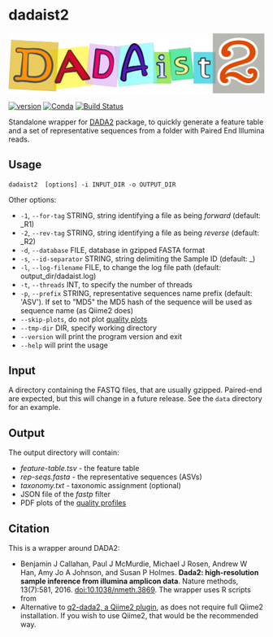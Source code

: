 # dadaist2

[![Dadaist2 logo](docs/dadaist.png)](https://github.com/quadram-institute-bioscience/dadaist2#readme)

[![version](https://img.shields.io/conda/v/bioconda/dadaist2?label=bioconda)](https://bioconda.github.io/recipes/dadaist2/README.html)
[![Conda](https://img.shields.io/conda/dn/bioconda/dadaist2)](https://bioconda.github.io/recipes/dadaist2/README.html)
[![Build Status](https://travis-ci.org/quadram-institute-bioscience/dadaist2.svg?branch=master)](https://travis-ci.org/quadram-institute-bioscience/dadaist2)

Standalone wrapper for [DADA2](https://benjjneb.github.io/dada2/index.html) package, to quickly generate a feature table and a
set of representative sequences from a folder with Paired End Illumina reads.


## Usage

```
dadaist2  [options] -i INPUT_DIR -o OUTPUT_DIR
```

Other options:
* `-1`, `--for-tag` STRING, string identifying a file as being _forward_ (default: \_R1)
* `-2`, `--rev-tag` STRING, string identifying a file as being _reverse_ (default: \_R2)
* `-d`, `--database` FILE, database in gzipped FASTA format
* `-s`, `--id-separator` STRING, string delimiting the Sample ID (default: _)
* `-l`, `--log-filename` FILE, to change the log file path (default: output_dir/dadaist.log)
* `-t`, `--threads` INT, to specify the number of threads
* `-p`, `--prefix` STRING, representative sequences name prefix (default: 'ASV'). If set to "MD5" the MD5 hash of the sequence will be used as sequence name (as Qiime2 does)
* `--skip-plots`, do not plot [quality plots](docs/quality_plot.png)
* `--tmp-dir` DIR, specify working directory
* `--version` will print the program version and exit
* `--help` will print the usage

## Input

A directory containing the FASTQ files, that are usually gzipped. Paired-end are expected, but this will change in a future release. See the `data` directory for an example.

## Output

The output directory will contain:
* _feature-table.tsv_ - the feature table
* _rep-seqs.fasta_ - the representative sequences (ASVs)
* _taxonomy.txt_ - taxonomic assignment (optional)
* JSON file of the _fastp_ filter
* PDF plots of the [quality profiles](docs/quality_plot.png)

## Citation

This is a wrapper around DADA2:
* Benjamin J Callahan, Paul J McMurdie, Michael J Rosen, Andrew W Han, Amy Jo A Johnson, and Susan P Holmes. **Dada2: high-resolution sample inference from illumina amplicon data**. Nature methods, 13(7):581, 2016. [doi:10.1038/nmeth.3869](https://doi.org/doi:10.1038/nmeth.3869).
The wrapper uses R scripts from
* Alternative to [q2-dada2, a Qiime2 plugin](https://github.com/qiime2/q2-dada2), as does not require full Qiime2 installation. If you wish to use Qiime2, that would be the recommended way.
